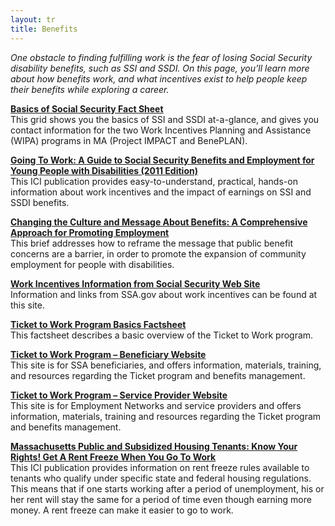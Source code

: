 ```yaml
---
layout: tr
title: Benefits
---
```

_One obstacle to finding fulfilling work is the fear of losing Social Security disability benefits, such as SSI and SSDI. On this page, you’ll learn more about how benefits work, and what incentives exist to help people keep their benefits while exploring a career._

[**Basics of Social Security Fact Sheet**](/files/Basics_of_Benefits_2014.doc)  
This grid shows you the basics of SSI and SSDI at-a-glance, and gives you contact information for the two Work Incentives Planning and Assistance (WIPA) programs in MA (Project IMPACT and BenePLAN).

[**Going To Work: A Guide to Social Security Benefits and Employment for Young People with Disabilities (2011 Edition)**](http://www.communityinclusion.org/article.php?article_id=211&type=topic&id=15)  
This ICI publication provides easy-to-understand, practical, hands-on information about work incentives and the impact of earnings on SSI and SSDI benefits.

[**Changing the Culture and Message About Benefits: A Comprehensive Approach for Promoting Employment**](http://www.tacene.org/sites/tacene.org/files/files/BenefitCultureFactSht.pdf)  
This brief addresses how to reframe the message that public benefit concerns are a barrier, in order to promote the expansion of community employment for people with disabilities.

[**Work Incentives Information from Social Security Web Site**](http://www.ssa.gov/disabilityresearch/workincentives.htm)  
Information and links from SSA.gov about work incentives can be found at this site.

[**Ticket to Work Program Basics Factsheet**](files/TTW_Basics_Factsheet.pdf)  
This factsheet describes a basic overview of the Ticket to Work program.

[**Ticket to Work Program – Beneficiary Website**](http://www.chooseworkttw.net/index.html)  
This site is for SSA beneficiaries, and offers information, materials, training, and resources regarding the Ticket program and benefits management.

[**Ticket to Work Program – Service Provider Website**](https://yourtickettowork.com/web/ttw/home)  
This site is for Employment Networks and service providers and offers information, materials, training and resources regarding the Ticket program and benefits management.

[**Massachusetts Public and Subsidized Housing Tenants: Know Your Rights! Get A Rent Freeze When You Go To Work**](http://www.communityinclusion.org/article.php?article_id=194&type=topic&id=15)  
This ICI publication provides information on rent freeze rules available to tenants who qualify under specific state and federal housing regulations. This means that if one starts working after a period of unemployment, his or her rent will stay the same for a period of time even though earning more money. A rent freeze can make it easier to go to work.
